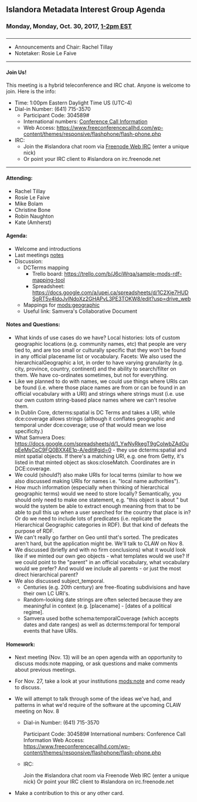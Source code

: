 ## Islandora Metadata Interest Group Agenda
### Monday, Monday, Oct. 30, 2017, [1-2pm EST](http://www.thetimezoneconverter.com/?t=1%20pm&tz=Toronto&)
### 
---
* Announcements and Chair:  Rachel Tillay
* Notetaker:   Rosie Le Faive


---

#### Join Us!
This meeting is a hybrid teleconference and IRC chat. Anyone is welcome to join. Here is the info:
* Time: 1:00pm Eastern Daylight Time US (UTC-4)
* Dial-in Number: (641) 715-3570
  * Participant Code: 304589#
  * International numbers: [Conference Call Information](https://github.com/Islandora-CLAW/CLAW/wiki/Conference-Call-Information)
  * Web Access: https://www.freeconferencecallhd.com/wp-content/themes/responsive/flashphone/flash-phone.php
* IRC:
  * Join the #islandora chat room via [Freenode Web IRC](http://webchat.freenode.net/) (enter a unique nick)
  * Or point your IRC client to #islandora on irc.freenode.net
---
#### Attending:
* Rachel Tillay
* Rosie Le Faive
* Mike Bolam
* Christine Bone
* Robin Naughton
* Kate (Amherst)


#### Agenda:
* Welcome and introductions
* Last meetings [notes](https://github.com/islandora-interest-groups/Islandora-Metadata-Interest-Group/blob/main/Meetings/2017_10_16.md)
* Discussion: 
     * DCTerms mapping
        * Trello board: https://trello.com/b/J6ciWrqa/sample-mods-rdf-mapping-tool
        * Spreadsheet: https://docs.google.com/a/upei.ca/spreadsheets/d/1C2Xie7HUDSgRT5v4ldoJvlNdoXz2GHAPvL3PE3TOKW8/edit?usp=drive_web
     * Mappings for [mods:geographic](https://trello.com/c/p8PmbGR6/32-modssubject-geographic-or-temporal)
     * Useful link: Samvera's Collaborative Document
     
#### Notes and Questions:
* What kinds of use cases do we have? Local histories: lots of custom geographic locations (e.g. community names, etc) that people are very tied to, and are too small or culturally specific that they won't be found in any official placename list or vocabulary. Facets: We also used the hierarchicalGeographic a lot, in order to have varying granularity (e.g. city, province, country, continent) and the ability to search/filter on them. We have co-ordinates sometimes, but not for everything. 
* Like we planned to do with names, we could use things where URIs can be found (i.e. where those place names are from or can be found in an official vocabulary with a URI) and strings where strings must (i.e. use our own custom string-based place names where we can't resolve them.
* In Dublin Core, dcterms:spatial is DC Terms and takes a URI, while dce:coverage allows strings (although it conflates geographic and temporal under dce:coverage; use of that would mean we lose specificity.)
* What Samvera Does: https://docs.google.com/spreadsheets/d/1_YwNyRkegT9gCoIwbZAdOupEeMsCpC9FQ0BXX4E1p-A/edit#gid=0 - they use dcterms:spatial and mint spatial objects. If there's a matching URI, e.g. one from Getty, it's listed in that minted object as skos:closeMatch. Coordinates are in DCE:coverage.
* We could (should?) also make URIs for local terms (similar to how we also discussed making URIs for names i.e. "local name authorities"). 
* How much information (especially when thinking of hierarchical geographic terms) would we need to store locally? Semantically, you should only need to make one statement, e.g. "this object is about <uri for a place>" but would the system be able to extract enough meaning from that to be able to pull this up when a user searched for the country that place is in? Or do we need to include lots of predicates (i.e. replicate the Hierarchical Geographic categories in RDF). But that kind of defeats the purpose of RDF.
* We can't really go farther on Geo until that's sorted. The predicates aren't hard, but the application might be. We'll talk to CLAW on Nov 8.
* We discussed (briefly and with no firm conclusions) what it would look like if we minted our own geo objects - what templates would we use? If we could point to the "parent" in an official vocabulary, what vocabulary would we prefer? And would we include all parents - or just the most direct hierarchical parent?
* We also discussed subject_temporal.
  * Centuries (e.g. 20th century) are free-floating subdivisions and have their own LC URI's.
  * Random-looking date strings are often selected because they are meaningful in context (e.g. [placename] - [dates of a political regime]. 
  * Samvera used bothe schema:temporalCoverage (which accepts dates and date ranges) as well as dcterms:temporal for temporal events that have URIs. 

 

#### Homework: 
* Next meeting (Nov. 13) will be an open agenda with an opportunity to discuss mods:note mapping, or ask questions and make comments about previous meetings.
* For Nov. 27, take a look at your institutions [mods:note](https://trello.com/c/BDRishWv) and come ready to discuss.
* We will attempt to talk through some of the ideas we've had, and patterns in what we'd require of the software at the upcoming CLAW meeting on Nov. 8

   * Dial-in Number: (641) 715-3570

      Participant Code: 304589#
      International numbers: Conference Call Information
      Web Access: https://www.freeconferencecallhd.com/wp-content/themes/responsive/flashphone/flash-phone.php

   * IRC:

      Join the #islandora chat room via Freenode Web IRC (enter a unique nick)
      Or point your IRC client to #islandora on irc.freenode.net


* Make a contribution to this or any other card. 
